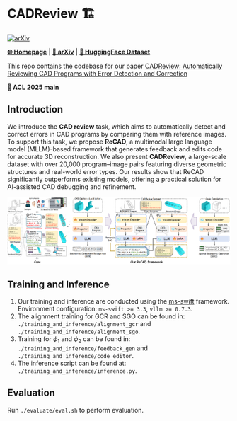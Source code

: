 # CADReview :building_construction:
[![arXiv](https://img.shields.io/badge/arXiv-2505.22304-b31b1b.svg)](https://arxiv.org/pdf/2505.22304)

[**🌐 Homepage**](https://cgl-pro.github.io/cadreview/)  | [**📖 arXiv**](https://arxiv.org/abs/2505.22304) | [**🤗 HuggingFace Dataset**]() 

This repo contains the codebase for our paper [CADReview: Automatically Reviewing CAD Programs with Error Detection and Correction](https://arxiv.org/abs/xxxx)

**🎉 ACL 2025 main**

## Introduction

We introduce the **CAD review** task, which aims to automatically detect and correct errors in CAD programs by comparing them with reference images. To support this task, we propose **ReCAD**, a multimodal large language model (MLLM)-based framework that generates feedback and edits code for accurate 3D reconstruction. We also present **CADReview**, a large-scale dataset with over 20,000 program–image pairs featuring diverse geometric structures and real-world error types. Our results show that ReCAD significantly outperforms existing models, offering a practical solution for AI-assisted CAD debugging and refinement.

![](./images/com_pic.png)

## Training and Inference

1. Our training and inference are conducted using the [ms-swift](https://github.com/modelscope/ms-swift) framework. Environment configuration: `ms-swift >= 3.3`, `vllm >= 0.7.3`.
2. The alignment training for GCR and SGO can be found in:
   `./training_and_inference/alignment_gcr` and `./training_and_inference/alignment_sgo`.
3. Training for $\phi_1$ and $\phi_2$ can be found in:
   `./training_and_inference/feedback_gen` and `./training_and_inference/code_editor`.
4. The inference script can be found at:
   `./training_and_inference/inference.py`.



## Evaluation

Run `./evaluate/eval.sh` to perform evaluation.

